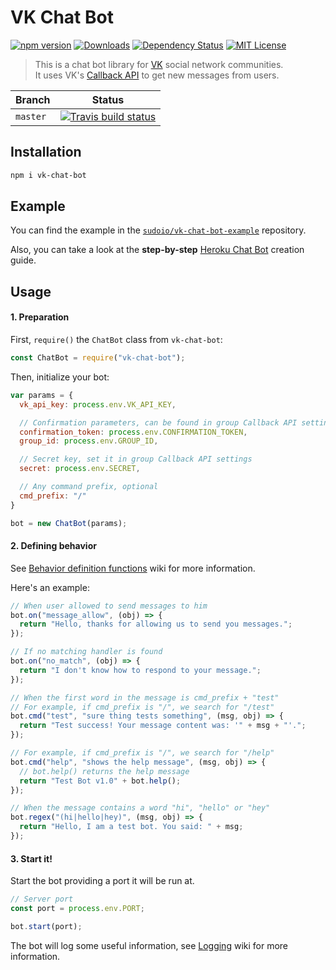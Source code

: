 # VK Chat Bot
[![npm version](https://img.shields.io/npm/v/vk-chat-bot.svg?style=flat-square)](https://www.npmjs.com/package/vk-chat-bot)  	[![Downloads](https://img.shields.io/npm/dt/vk-chat-bot.svg?style=flat-square)](https://www.npmjs.com/package/vk-chat-bot) [![Dependency Status](https://david-dm.org/sudoio/vk-chat-bot.svg?style=flat-square)](https://david-dm.org/sudoio/vk-chat-bot) [![MIT License](https://img.shields.io/github/license/sudoio/vk-chat-bot.svg?style=flat-square)](https://github.com/sudoio/vk-chat-bot/blob/master/LICENSE.md)

> This is a chat bot library for [VK](https://vk.com) social network communities.    
> It uses VK's [Callback API](https://vk.com/dev/callback_api) to get new messages from users.

Branch | Status
---|---
`master` | [![Travis build status](https://img.shields.io/travis/sudoio/vk-chat-bot/master.svg?style=flat-square)](#)

## Installation
```bash
npm i vk-chat-bot
```
## Example
You can find the example in the [`sudoio/vk-chat-bot-example`](https://github.com/sudoio/vk-chat-bot-example) repository.

Also, you can take a look at the **step-by-step** [Heroku Chat Bot](https://github.com/sudoio/vk-chat-bot/wiki/Heroku-Deploy-Guide) creation guide.

## Usage
#### 1. Preparation
First, `require()` the `ChatBot` class from `vk-chat-bot`:
```js
const ChatBot = require("vk-chat-bot");
```

Then, initialize your bot:
```js
var params = {
  vk_api_key: process.env.VK_API_KEY,

  // Confirmation parameters, can be found in group Callback API settings
  confirmation_token: process.env.CONFIRMATION_TOKEN,
  group_id: process.env.GROUP_ID,

  // Secret key, set it in group Callback API settings
  secret: process.env.SECRET,

  // Any command prefix, optional
  cmd_prefix: "/"
}

bot = new ChatBot(params);
```

#### 2. Defining behavior

See [Behavior definition functions](https://github.com/sudoio/vk-chat-bot/wiki/Behavior-definition-functions) wiki for more information.

Here's an example:
```js
// When user allowed to send messages to him
bot.on("message_allow", (obj) => {
  return "Hello, thanks for allowing us to send you messages.";
});

// If no matching handler is found
bot.on("no_match", (obj) => {
  return "I don't know how to respond to your message.";
});

// When the first word in the message is cmd_prefix + "test"
// For example, if cmd_prefix is "/", we search for "/test"
bot.cmd("test", "sure thing tests something", (msg, obj) => {
  return "Test success! Your message content was: '" + msg + "'.";
});

// For example, if cmd_prefix is "/", we search for "/help"
bot.cmd("help", "shows the help message", (msg, obj) => {
  // bot.help() returns the help message
  return "Test Bot v1.0" + bot.help();
});

// When the message contains a word "hi", "hello" or "hey"
bot.regex("(hi|hello|hey)", (msg, obj) => {
  return "Hello, I am a test bot. You said: " + msg;
});
```

#### 3. Start it!
Start the bot providing a port it will be run at.

```js
// Server port
const port = process.env.PORT;

bot.start(port);
```

The bot will log some useful information, see [Logging](https://github.com/sudoio/vk-chat-bot/wiki/Logging) wiki for more information.
